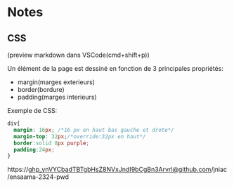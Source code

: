 # Notes

## CSS
(preview markdown dans VSCode(cmd+shift+p))

Un élément de la page est dessiné en fonction de 3 principales propriétés:
- margin(marges exterieurs)
- border(bordure)
- padding(marges interieurs)

Exemple de CSS:
```css
div{
  margin: 16px; /*16 px en haut bas gauche et drote*/
  margin-top: 32px;/*override:32px en haut*/
  border:solid 8px purple;
  padding:24px;
}
```


https://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@github.com/jniac/ensaama-2324-pwd
